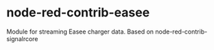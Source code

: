 
# node-red-contrib-easee
Module for streaming Easee charger data. 
Based on node-red-contrib-signalrcore